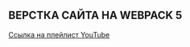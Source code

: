 ## ВЕРСТКА САЙТА НА WEBPACK 5

[Ссылка на плейлист YouTube](https://www.youtube.com/watch?v=7-vknaZIf2A&list=PLHGuoi4UkdRq9w20Yxb9UFCR7KAD3Dm5V)
